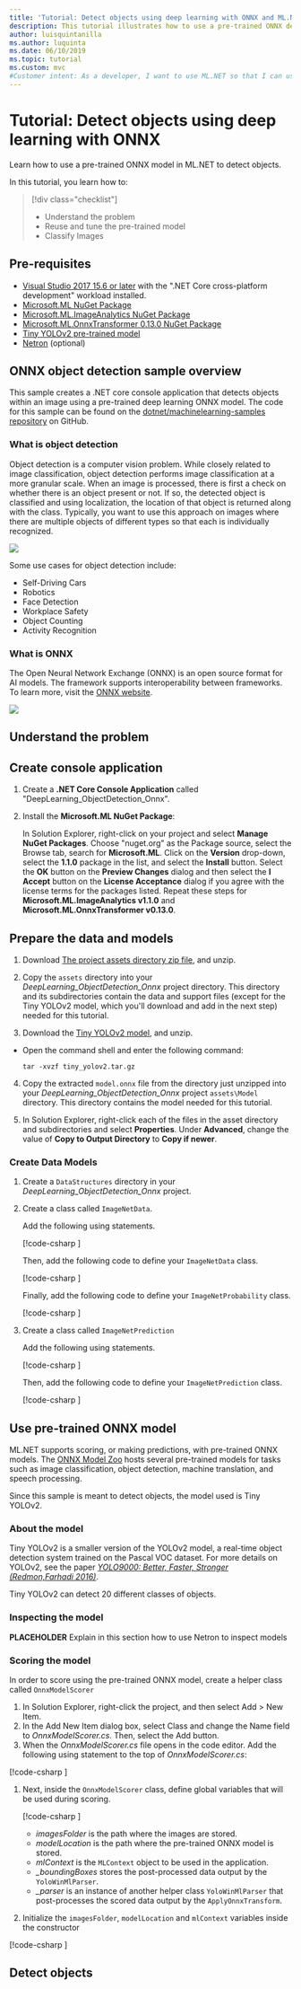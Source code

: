 ```yaml
---
title: 'Tutorial: Detect objects using deep learning with ONNX and ML.NET'
description: This tutorial illustrates how to use a pre-trained ONNX deep learning model in ML.NET to detect objects in images.
author: luisquintanilla
ms.author: luquinta
ms.date: 06/10/2019
ms.topic: tutorial
ms.custom: mvc
#Customer intent: As a developer, I want to use ML.NET so that I can use a pre-trained model in an object detection scenario to detect objects in images using ONNX.
---
```


# Tutorial: Detect objects using deep learning with ONNX

Learn how to use a pre-trained ONNX model in ML.NET to detect objects. 

In this tutorial, you learn how to:
> [!div class="checklist"]
> * Understand the problem
> * Reuse and tune the pre-trained model
> * Classify Images

## Pre-requisites

- [Visual Studio 2017 15.6 or later](https://visualstudio.microsoft.com/downloads/?utm_medium=microsoft&utm_source=docs.microsoft.com&utm_campaign=inline+link&utm_content=download+vs2017) with the ".NET Core cross-platform development" workload installed.
- [Microsoft.ML NuGet Package](https://www.nuget.org/packages/Microsoft.ML/)
- [Microsoft.ML.ImageAnalytics NuGet Package](https://www.nuget.org/packages/Microsoft.ML.ImageAnalytics/)
- [Microsoft.ML.OnnxTransformer 0.13.0 NuGet Package](https://www.nuget.org/packages/Microsoft.ML.OnnxTransformer/)
- [Tiny YOLOv2 pre-trained model](https://github.com/onnx/models/tree/master/tiny_yolov2)
- [Netron](https://github.com/lutzroeder/netron) (optional)

## ONNX object detection sample overview

This sample creates a .NET core console application that detects objects within an image using a pre-trained deep learning ONNX model. The code for this sample can be found on the [dotnet/machinelearning-samples repository](https://github.com/dotnet/machinelearning-samples) on GitHub.

### What is object detection

Object detection is a computer vision problem. While closely related to image classification, object detection performs image classification at a more granular scale. When an image is processed, there is first a check on whether there is an object present or not. If so, the detected object is classified and using localization, the location of that object is returned along with the class. Typically, you want to use this approach on images where there are multiple objects of different types so that each is individually recognized. 

![](./media/object-detection-onnx/img-classification-obj-detection.PNG)

Some use cases for object detection include:

- Self-Driving Cars
- Robotics
- Face Detection
- Workplace Safety
- Object Counting
- Activity Recognition

### What is ONNX

The Open Neural Network Exchange (ONNX) is an open source format for AI models. The framework supports interoperability between frameworks. To learn more, visit the [ONNX website](https://onnx.ai/). 

![](./media/object-detection-onnx/onnx-frameworks.png)

## Understand the problem

## Create console application

1. Create a **.NET Core Console Application** called "DeepLearning_ObjectDetection_Onnx".

2. Install the **Microsoft.ML NuGet Package**:

    In Solution Explorer, right-click on your project and select **Manage NuGet Packages**. Choose "nuget.org" as the Package source, select the Browse tab, search for **Microsoft.ML**. Click on the **Version** drop-down, select the **1.1.0** package in the list, and select the **Install** button. Select the **OK** button on the **Preview Changes** dialog and then select the **I Accept** button on the **License Acceptance** dialog if you agree with the license terms for the packages listed. Repeat these steps for **Microsoft.ML.ImageAnalytics v1.1.0** and **Microsoft.ML.OnnxTransformer v0.13.0**.

## Prepare the data and models

1. Download [The project assets directory zip file](https://download.microsoft.com/download/0/E/5/0E5E0136-21CE-4C66-AC18-9917DED8A4AD/image-classifier-assets.zip), and unzip.
1. Copy the `assets` directory into your *DeepLearning_ObjectDetection_Onnx* project directory. This directory and its subdirectories contain the data and support files (except for the Tiny YOLOv2 model, which you'll download and add in the next step) needed for this tutorial.

3. Download the [Tiny YOLOv2 model](https://storage.googleapis.com/download.tensorflow.org/models/inception5h.zip), and unzip.

  - Open the command shell and enter the following command:

    ```shell
    tar -xvzf tiny_yolov2.tar.gz 
    ```

4. Copy the extracted `model.onnx` file from the directory just unzipped into your *DeepLearning_ObjectDetection_Onnx* project `assets\Model` directory. This directory contains the model needed for this tutorial.

5. In Solution Explorer, right-click each of the files in the asset directory and subdirectories and select **Properties**. Under **Advanced**, change the value of **Copy to Output Directory** to **Copy if newer**.

### Create Data Models

1. Create a `DataStructures` directory in your *DeepLearning_ObjectDetection_Onnx* project.
1. Create a class called `ImageNetData`.

    Add the following using statements.

    [!code-csharp [](~/machinelearning-samples/samples/csharp/getting-started/DeepLearning_ObjectDetection_Onnx/ObjectDetectionConsoleApp/DataStructures/ImageNetData.cs#L1)]

    Then, add the following code to define your `ImageNetData` class.

    [!code-csharp [](~/machinelearning-samples/samples/csharp/getting-started/DeepLearning_ObjectDetection_Onnx/ObjectDetectionConsoleApp/DataStructures/ImageNetData.cs#L5-L12)]

    Finally, add the following code to define your `ImageNetProbability` class.

    [!code-csharp [](~/machinelearning-samples/samples/csharp/getting-started/DeepLearning_ObjectDetection_Onnx/ObjectDetectionConsoleApp/DataStructures/ImageNetData.cs#L14-L18)]

1. Create a class called `ImageNetPrediction`

    Add the following using statements.

    [!code-csharp [](~/machinelearning-samples/samples/csharp/getting-started/DeepLearning_ObjectDetection_Onnx/ObjectDetectionConsoleApp/DataStructures/ImageNetPrediction.cs#L1)]

    Then, add the following code to define your `ImageNetPrediction` class.

    [!code-csharp [](~/machinelearning-samples/samples/csharp/getting-started/DeepLearning_ObjectDetection_Onnx/ObjectDetectionConsoleApp/DataStructures/ImageNetData.cs#L5-L9)]

## Use pre-trained ONNX model

ML.NET supports scoring, or making predictions, with pre-trained ONNX models. The [ONNX Model Zoo](https://github.com/onnx/models) hosts several pre-trained models for tasks such as image classification, object detection, machine translation, and speech processing.

Since this sample is meant to detect objects, the model used is Tiny YOLOv2. 

### About the model

Tiny YOLOv2 is a smaller version of the YOLOv2 model, a real-time object detection system trained on the Pascal VOC dataset. For more details on YOLOv2, see the paper [*YOLO9000: Better, Faster, Stronger (Redmon,Farhadi 2016)*](https://arxiv.org/pdf/1612.08242.pdf).  

Tiny YOLOv2 can detect 20 different classes of objects.

### Inspecting the model

**PLACEHOLDER**
Explain in this section how to use Netron to inspect models 

### Scoring the model

In order to score using the pre-trained ONNX model, create a helper class called `OnnxModelScorer`

1. In Solution Explorer, right-click the project, and then select Add > New Item.
1. In the Add New Item dialog box, select Class and change the Name field to *OnnxModelScorer.cs*. Then, select the Add button.
1. When the *OnnxModelScorer.cs* file opens in the code editor. Add the following using statement to the top of *OnnxModelScorer.cs*:

[!code-csharp [](~/machinelearning-samples/samples/csharp/getting-started/DeepLearning_ObjectDetection_Onnx/ObjectDetectionConsoleApp/ONNXModelScorer.cs#L1-L7)]

1. Next, inside the `OnnxModelScorer` class, define global variables that will be used during scoring. 

    [!code-csharp [](~/machinelearning-samples/samples/csharp/getting-started/DeepLearning_ObjectDetection_Onnx/ObjectDetectionConsoleApp/ONNXModelScorer.cs#L13-L18)]

    - *imagesFolder* is the path where the images are stored.
    - *modelLocation* is the path where the pre-trained ONNX model is stored.
    - *mlContext* is the `MLContext` object to be used in the application.
    - *_boundingBoxes* stores the post-processed data output by the `YoloWinMlParser`.
    - *_parser* is an instance of another helper class `YoloWinMlParser` that post-processes the scored data output by the `ApplyOnnxTransform`.

1. Initialize the `imagesFolder`, `modelLocation` and `mlContext` variables inside the constructor

[!code-csharp [](~/machinelearning-samples/samples/csharp/getting-started/DeepLearning_ObjectDetection_Onnx/ObjectDetectionConsoleApp/ONNXModelScorer.cs#L20-L25)]

## Detect objects